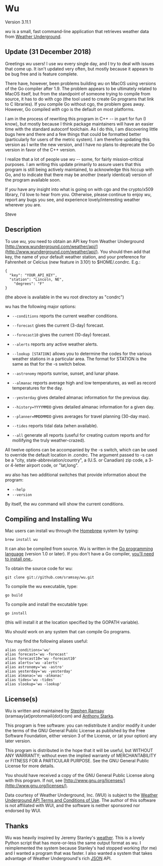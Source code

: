 
Wu
==========

Version 3.11.1

_wu_ is a small, fast command-line application that retrieves weather data from [Weather Underground](http://www.wunderground.com).

Update (31 December 2018)
--------------------

Greetings _wu_ users!  I use _wu_ every single day, and I try to deal with issues that come up.  It isn't updated very often, but mostly because it appears to be bug free and is feature complete.

There have, however, been problems building _wu_ on MacOS using versions of the Go compiler after 1.9.  The problem appears to be ultimately related to MacOS itself, but from the standpoint of someone trying to compile from source, it has to do with cgo (the tool used to create Go programs that link to C libraries).  If you compile Go without cgo, the problem goes away.  However, Go compiled _with_ cgo is the default on most platforms.

I am in the process of rewriting this program in C++ -- in part for fun (I know), but mostly because I think package maintainers will have an easier time with the standard autoconf toolchain.  As I do this, I am discovering little bugs here and there and a few things that could be formatted better (particularly for users of the metric system).  I am therefore updating this version as I write the new version, and  I have no plans to deprecate the Go version in favor of the C++ version.

I realize that a lot of people use _wu_ -- some, for fairly mission-critical purposes.  I am writing this update primarily to assure users that this program is still being actively maintained, to acknowledge this hiccup with Go, and to indicate that there may be another (nearly identical) version of the program available soon.

If *you* have any insight into what is going on with cgo and the crypto/x509 library, I'd love to hear from you.  Otherwise, please continue to enjoy _wu_, report any bugs you see, and experience lovely/interesting weather wherever you are.

Steve

Description
-----------

To use _wu,_ you need to obtain an API key from Weather Underground [http://www.wunderground.com/weather/api/](http://www.wunderground.com/weather/api/).  You should then add that key, the name of your default weather station, and your preference for Fahrenheit or Celcius (new feature in 3.10!) to $HOME/.condrc.  E.g.:

	{
	  "key": "YOUR_API_KEY",
	  "station": "Lincoln, NE",
		"degrees": "F"
	}

(the above is available in the wu root directory as "condrc")

wu has the following major options:

* `--conditions` reports the current weather conditions.

* `--forecast` gives the current (3-day) forecast.

* `--forecast10` gives the current (10-day) forecast.

* `--alerts` reports any active weather alerts.

* `--lookup [STATION]` allows you to determine the codes for the various weather stations in a particular area.  The format for STATION is the same as that for the -s switch below.

* `--astronomy` reports sunrise, sunset, and lunar phase.

* `--almanac` reports average high and low temperatures, as well as record temperatures for the day.

* `--yesterday` gives detailed almanac information for the previous day.

* `--history=YYYYMMDD` gives detailed almanac information for a given day.
* `--planner=MMDDMMDD` gives averages for travel planning (30-day max).
* `--tides` reports tidal data (when available).

* `--all` generate all reports (useful for creating custom reports and for mollifying the truly weather-crazed).
	
All twelve options can be accompanied by the -s switch, which can be used to override the default location in .condrc.  The argument passed to -s can be a "city, state-abbreviation/country", a (U.S. or Canadian) zip code, a 3- or 4-letter airport code, or "lat,long".

_wu_ also has two additional switches that provide information about the program:

* `--help`
* `--version`

By itself, the _wu_ command will show the current conditions.

Compiling and Installing Wu 
---------------------------

Mac users can install wu through the [Homebrew](http://brew.sh) system by typing:

	brew install wu

It can also be compiled from source.  Wu is written in the [Go programming language](http://golang.org/) (version 1.0 or later).  If you don't have a Go compiler, [you'll need to install one.](http://golang.org/doc/install.html).

To obtain the source code for wu:

    git clone git://github.com/sramsay/wu.git

To compile the wu executable, type:

    go build

To compile and install the excutable type:

    go install

(this will install it at the location specified by the GOPATH variable).

Wu should work on any system that can compile Go programs.

You may find the following aliases useful:

    alias conditions='wu'
    alias forecast='wu -forecast'
    alias forecast10='wu -forecast10'
    alias alerts='wu -alerts'
    alias astronomy='wu -astro'
    alias yesterday='wu -yesterday'
    alias almanac='wu -almanac'
    alias tides='wu -tides'
    alias slookup='wu -lookup'

License(s)
---------

Wu is written and maintained by [Stephen Ramsay](http://stephenramsay.us/) (sramsay{at}protonmail{dot}com) and [Anthony Starks](http://mindchunk.blogspot.com/).

This program is free software: you can redistribute it and/or modify it under the terms of the GNU General Public License as published by the Free Software Foundation, either version 3 of the License, or (at your option) any later version.

This program is distributed in the hope that it will be useful, but WITHOUT ANY WARRANTY; without even the implied warranty of MERCHANTABILITY or FITNESS FOR A PARTICULAR PURPOSE.  See the GNU General Public License for more details.

You should have received a copy of the GNU General Public License along with this program.  If not, see [http://www.gnu.org/licenses/](http://www.gnu.org/licenses/).

Data courtesy of Weather Underground, Inc. (WUI) is subject to the [Weather Underground API Terms and Conditions of Use](http://www.wunderground.com/weather/api/d/terms.html).  The author of this software is not affiliated with WUI, and the software is neither sponsored nor endorsed by WUI.

Thanks
------

Wu was heavily inspired by Jeremy Stanley's [weather](http://fungi.yuggoth.org/weather/).  This is a lovely Python script that has more-or-less the same output format as _wu_.  I reimplemented the system because Stanley's had stopped working (for me) and I wanted a program that was faster.  I also wanted a system that takes advantage of Weather Underground's rich [JSON](http://www.json.org/) API.
